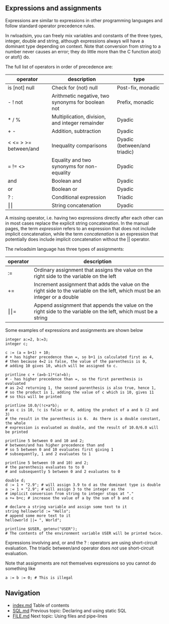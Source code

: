## Expressions and assignments
Expressions are similar to expressions in other programming languages 
and follow standard operator precedence rules. 

In rwloadsim, you can freely mix variables and constants of the three 
types, integer, double and string, although expressions always will 
have a dominant type depending on context.
Note that conversion from string to a number never causes an error; 
they do little more than the C function atoi() or atof() do.

The full list of operators in order of precedence are:

|operator|description|type|
|--------|-----------|----|
|is [not] null|Check for (not) null|Post-fix, monadic|
|- ! not|Arithmetic negative, two synonyms for boolean not|Prefix, monadic|
|* / %|Multiplication, division, and integer remainder|Dyadic|
|+ -|Addition, subtraction|Dyadic|
|< <= > >= between/and|Inequality comparisons|Dyadic (between/and triadic)|
|= != <>|Equality and two synonyms for non-equality|Dyadic|
|and|Boolean and|Dyadic|
|or|Boolean or|Dyadic|
|? :|Conditional expression|Triadic|
|⎮⎮|String concatenation|Dyadic|

A missing operator, i.e. having two expressions directly after each other can in most cases replace the explicit string
concatenation.
In the manual pages, the term _expression_ refers to an expression that does not include implicit concatenation,
while the term _concatenation_ is an expression that potentially does include implicit concatenation without the || operator.

The rwloadsim language has three types of assignments:

|operator|description|
|--------|-----------|
|:=|Ordinary assignment that assigns the value on the right side to the variable on the left|
|+=|Increment assignment that adds the value on the right side to the variable on the left, which must be an integer or a double|
|⎮⎮=|Append assignment that appends the value on the right side to the variable on the left, which must be a string|

Some examples of expressions and assignments are shown below
```
integer a:=2, b:=3;
integer c;

c := (a = b+1) + 10; 
# + has higher precedence than =, so b+1 is calculated first as 4,
# then because 4=2 is false, the value of the parenthesis is 0,
# adding 10 gives 10, which will be assigned to c.

printline c + (a=b-1)*(a!=b);
# - has higher precedence than =, so the first parenthesis is evaluated
# as 2=2 returning 1, the second parenthesis is also true, hence 1,
# so the product is 1, adding the value of c which is 10, gives 11
# so this will be printed

printline 10.0/(!c+a*b);
# as c is 10, !c is false or 0, adding the product of a and b (2 and 3)
# the result in the parenthesis is 6.  As there is a double constant, the whole
# expression is evaluated as double, and the result of 10.0/6.0 will be printed

printline 5 between 0 and 10 and 2;
# between/and has higher precedence than and
# so 5 between 0 and 10 evaluates first giving 1
# subsequently, 1 and 2 evaluates to 1

printline 5 between (0 and 10) and 2;
# the parenthesis evaluates to to 0
# and subsequently 5 between 0 and 2 evaluates to 0

double d;
d := 1 + "2.9"; # will assign 3.9 to d as the dominant type is double
a := 1 + "2.9"; # will assign 3 to the integer as the
# implicit conversion from string to integer stops at "."
a += b+c; # increase the value of a by the sum of b and c

# declare a string variable and assign some text to it
string helloworld := "Hello";
# append some more text to it
helloworld ||= ", World";

printline $USER, getenv("USER");
# The contents of the environment variable USER will be printed twice.
```
Expressions involving and, or and the ? : operators are using 
short-circuit evaluation.
The triadic between/and operator does _not_ use short-circuit evaluation.

Note that assignments are not themselves expressions so you cannot do something like
```
a := b := 0; # This is illegal
```
## Navigation
* [index.md](index.md#rwpload-simulator-users-guide) Table of contents
* [SQL.md](SQL.md) Previous topic: Declaring and using static SQL
* [FILE.md](FILE.md) Next topic: Using files and pipe-lines

